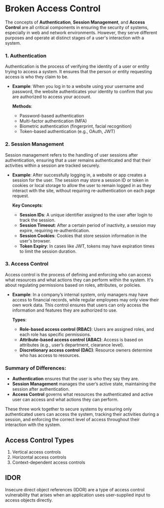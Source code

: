 # Broken Access Control

The concepts of **Authentication**, **Session Management**, and **Access Control** are all critical components in ensuring the security of systems, especially in web and network environments. However, they serve different purposes and operate at distinct stages of a user's interaction with a system.

### 1. **Authentication**
Authentication is the process of verifying the identity of a user or entity trying to access a system. It ensures that the person or entity requesting access is who they claim to be. 

- **Example**: When you log in to a website using your username and password, the website authenticates your identity to confirm that you are authorized to access your account.
  
  **Methods**:  
  - Password-based authentication  
  - Multi-factor authentication (MFA)  
  - Biometric authentication (fingerprint, facial recognition)  
  - Token-based authentication (e.g., OAuth, JWT)

### 2. **Session Management**
Session management refers to the handling of user sessions after authentication, ensuring that a user remains authenticated and that their activities within a session are tracked securely.

- **Example**: After successfully logging in, a website or app creates a session for the user. The session may store a session ID or token in cookies or local storage to allow the user to remain logged in as they interact with the site, without requiring re-authentication on each page request.
  
  **Key Concepts**:  
  - **Session IDs**: A unique identifier assigned to the user after login to track the session.  
  - **Session Timeout**: After a certain period of inactivity, a session may expire, requiring re-authentication.  
  - **Session Cookies**: Cookies that store session information in the user's browser.  
  - **Token Expiry**: In cases like JWT, tokens may have expiration times to limit the session duration.

### 3. **Access Control**
Access control is the process of defining and enforcing who can access what resources and what actions they can perform within the system. It's about regulating permissions based on roles, attributes, or policies.

- **Example**: In a company’s internal system, only managers may have access to financial records, while regular employees may only view their own work data. This control ensures that users can only access the information and features they are authorized to use.
  
  **Types**:
  - **Role-based access control (RBAC)**: Users are assigned roles, and each role has specific permissions.
  - **Attribute-based access control (ABAC)**: Access is based on attributes (e.g., user’s department, clearance level).
  - **Discretionary access control (DAC)**: Resource owners determine who has access to resources.

### Summary of Differences:
- **Authentication** ensures that the user is who they say they are.
- **Session Management** manages the user’s active state, maintaining the session after authentication.
- **Access Control** governs what resources the authenticated and active user can access and what actions they can perform.

These three work together to secure systems by ensuring only authenticated users can access the system, tracking their activities during a session, and enforcing the correct level of access throughout their interaction with the system.


## Access Control Types
1. Vertical access controls
2. Horizontal access controls
3. Context-dependent access controls

## IDOR
Insecure direct object references (IDOR) are a type of access control vulnerability that arises when an application uses user-supplied input to access objects directly.
